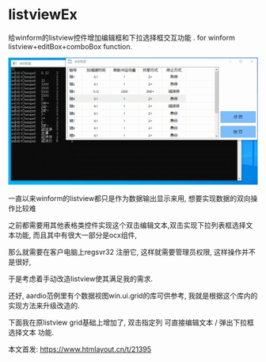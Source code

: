 # listviewEx
给winform的listview控件增加编辑框和下拉选择框交互功能 . for winform listview+editBox+comboBox function. 


![运行后gif](https://raw.githubusercontent.com/popde/listviewEx/main/1667054381830566.gif)


一直以来winform的listview都只是作为数据输出显示来用, 想要实现数据的双向操作比较难


之前都需要用其他表格类控件实现这个双击编辑文本,双击实现下拉列表框选择文本功能, 而且其中有很大一部分是ocx组件, 


那么就需要在客户电脑上regsvr32 注册它, 这样就需要管理员权限, 这样操作并不是很好, 


于是考虑着手动改造listview使其满足我的需求.


还好, aardio范例里有个数据视图win.ui.grid的库可供参考, 我就是根据这个库内的实现方法来升级改造的.


下面我在原listview grid基础上增加了, 双击指定列 可直接编辑文本  / 弹出下拉框选择文本 功能.

本文首发: https://www.htmlayout.cn/t/21395

